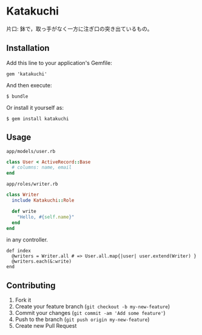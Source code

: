 # Katakuchi

片口: 鉢で，取っ手がなく一方に注ぎ口の突き出ているもの。

## Installation

Add this line to your application's Gemfile:

    gem 'katakuchi'

And then execute:

    $ bundle

Or install it yourself as:

    $ gem install katakuchi

## Usage

`app/models/user.rb`

```ruby
class User < ActiveRecord::Base
  # columns: name, email
end
```

`app/roles/writer.rb`

```ruby
class Writer
  include Katakuchi::Role

  def write
    "Hello, #{self.name}"
  end
end
```

in any controller.

```
def index
  @writers = Writer.all # => User.all.map{|user| user.extend(Writer) }
  @writers.each(&:write)
end
```

## Contributing

1. Fork it
2. Create your feature branch (`git checkout -b my-new-feature`)
3. Commit your changes (`git commit -am 'Add some feature'`)
4. Push to the branch (`git push origin my-new-feature`)
5. Create new Pull Request

